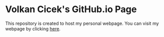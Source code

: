 # Volkan Cicek's GitHub.io Page

This repository is created to host my personal webpage. You can visit my webpage by clicking [here](https://volkanciicek.github.io/).
